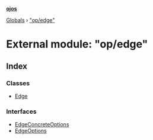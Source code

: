 **[ojos](../README.md)**

[Globals](../README.md) › ["op/edge"](_op_edge_.md)

# External module: "op/edge"

## Index

### Classes

* [Edge](../classes/_op_edge_.edge.md)

### Interfaces

* [EdgeConcreteOptions](../interfaces/_op_edge_.edgeconcreteoptions.md)
* [EdgeOptions](../interfaces/_op_edge_.edgeoptions.md)